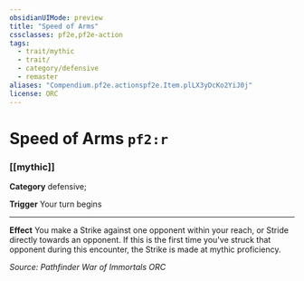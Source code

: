 ```yaml
---
obsidianUIMode: preview
title: "Speed of Arms"
cssclasses: pf2e,pf2e-action
tags:
  - trait/mythic
  - trait/
  - category/defensive
  - remaster
aliases: "Compendium.pf2e.actionspf2e.Item.plLX3yDcKo2YiJ0j"
license: ORC
---
```

# Speed of Arms `pf2:r`

### [[mythic]]

**Category** defensive; 




**Trigger** Your turn begins

* * *

**Effect** You make a Strike against one opponent within your reach, or Stride directly towards an opponent. If this is the first time you've struck that opponent during this encounter, the Strike is made at mythic proficiency.

*Source: Pathfinder War of Immortals*
*ORC*